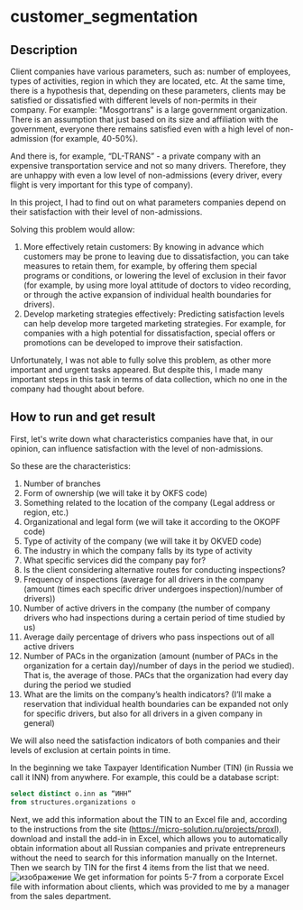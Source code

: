 # customer_segmentation
## Description
Client companies have various parameters, such as: number of employees, types of activities, region in which they are located, etc.
At the same time, there is a hypothesis that, depending on these parameters, clients may be satisfied or dissatisfied with different levels of non-permits in their company.
For example: "Mosgortrans" is a large government organization. There is an assumption that just based on its size and affiliation with the government, everyone there remains satisfied even with a high level of non-admission (for example, 40-50%).

And there is, for example, “DL-TRANS” - a private company with an expensive transportation service and not so many drivers. Therefore, they are unhappy with even a low level of non-admissions (every driver, every flight is very important for this type of company).

In this project, I had to find out on what parameters companies depend on their satisfaction with their level of non-admissions.

Solving this problem would allow:

1. More effectively retain customers: By knowing in advance which customers may be prone to leaving due to dissatisfaction, you can take measures to retain them, for example, by offering them special programs or conditions, or lowering the level of exclusion in their favor (for example, by using more loyal attitude of doctors to video recording, or through the active expansion of individual health boundaries for drivers).
2. Develop marketing strategies effectively: Predicting satisfaction levels can help develop more targeted marketing strategies. For example, for companies with a high potential for dissatisfaction, special offers or promotions can be developed to improve their satisfaction.

Unfortunately, I was not able to fully solve this problem, as other more important and urgent tasks appeared. But despite this, I made many important steps in this task in terms of data collection, which no one in the company had thought about before.

## How to run and get result
First, let's write down what characteristics companies have that, in our opinion, can influence satisfaction with the level of non-admissions.

So these are the characteristics:

1. Number of branches
2. Form of ownership (we will take it by OKFS code)
3. Something related to the location of the company (Legal address or region, etc.)
4. Organizational and legal form (we will take it according to the OKOPF code)
5. Type of activity of the company (we will take it by OKVED code)
6. The industry in which the company falls by its type of activity
7. What specific services did the company pay for?
8. Is the client considering alternative routes for conducting inspections?
9. Frequency of inspections (average for all drivers in the company (amount (times each specific driver undergoes inspection)/number of drivers))
10. Number of active drivers in the company (the number of company drivers who had inspections during a certain period of time studied by us)
11. Average daily percentage of drivers who pass inspections out of all active drivers
12. Number of PACs in the organization (amount (number of PACs in the organization for a certain day)/number of days in the period we studied). That is, the average of those. PACs that the organization had every day during the period we studied
13. What are the limits on the company’s health indicators? (I’ll make a reservation that individual health boundaries can be expanded not only for specific drivers, but also for all drivers in a given company in general)

We will also need the satisfaction indicators of both companies and their levels of exclusion at certain points in time.

In the beginning we take Taxpayer Identification Number (TIN) (in Russia we call it INN) from anywhere. For example, this could be a database script:
```sql
select distinct o.inn as “ИНН”
from structures.organizations o
```
Next, we add this information about the TIN to an Excel file and, according to the instructions from the site (https://micro-solution.ru/projects/proxl), download and install the add-in in Excel, which allows you to automatically obtain information about all Russian companies and private entrepreneurs without the need to search for this information manually on the Internet. Then we search by TIN for the first 4 items from the list that we need.
![изображение](https://github.com/CompilerCaster/customer_segmentation/assets/128957307/b6cb4716-1789-4625-bab4-52e5c7afd985)
We get information for points 5-7 from a corporate Excel file with information about clients, which was provided to me by a manager from the sales department.



